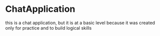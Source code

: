 # ChatApplication
this is a chat application, but it is at a basic level because it was created only for practice and to build logical skills
